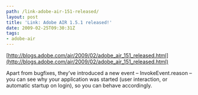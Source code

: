 ```yaml
---
path: /link-adobe-air-151-released/
layout: post
title: 'Link: Adobe AIR 1.5.1 released!'
date: 2009-02-25T09:30:31Z
tags:
- adobe-air
---
```


[http://blogs.adobe.com/air/2009/02/adobe_air_151_released.html](http://blogs.adobe.com/air/2009/02/adobe_air_151_released.html)

Apart from bugfixes, they’ve introduced a new event – InvokeEvent.reason – you can see why your application was started (user interaction, or automatic startup on login), so you can behave accordingly.